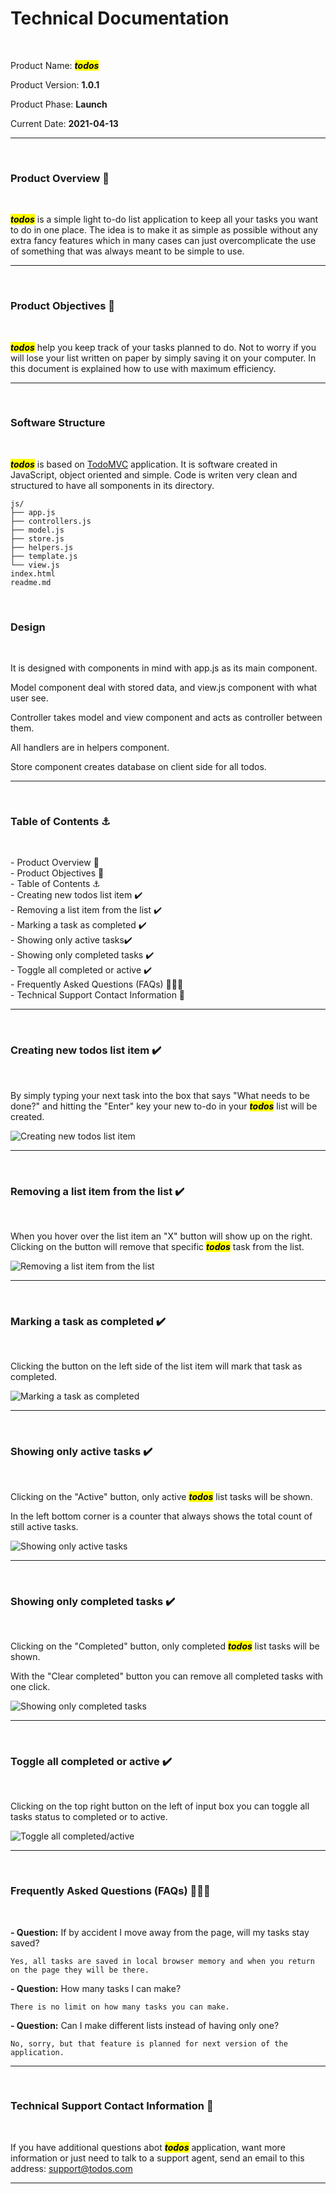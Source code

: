 # Technical Documentation

&nbsp;

Product Name: <mark>_**todos**_</mark>

Product Version: **1.0.1**

Product Phase: **Launch**

Current Date: **2021-04-13**

---

&nbsp;

### **Product Overview** 👀

&nbsp;

<mark>_**todos**_</mark> is a simple light to-do list application to keep all your tasks you want to do in one place. The idea is to make it as simple as possible without any extra fancy features which in many cases can just overcomplicate the use of something that was always meant to be simple to use.

---

&nbsp;

### **Product Objectives** 🎯

&nbsp;

<mark>_**todos**_</mark> help you keep track of your tasks planned to do. Not to worry if you will lose your list written on paper by simply saving it on your computer. In this document is explained how to use with maximum efficiency.

---

&nbsp;

### **Software Structure**

&nbsp;

<mark>_**todos**_</mark> is based on [TodoMVC](https://todomvc.com/) application. It is software created in JavaScript, object oriented and simple. Code is writen very clean and structured to have all somponents in its directory.

```
js/
├── app.js
├── controllers.js
├── model.js
├── store.js
├── helpers.js
├── template.js
└── view.js
index.html
readme.md
```

&nbsp;

### **Design**

&nbsp;

It is designed with components in mind with app.js as its main component.

Model component deal with stored data, and view.js component with what user see.

Controller takes model and view component and acts as controller between them.

All handlers are in helpers component.

Store component creates database on client side for all todos.

---

&nbsp;

### **Table of Contents** ⚓

&nbsp;

\- Product Overview 👀<br>
\- Product Objectives 🎯<br>
\- Table of Contents ⚓<br>
\- Creating new todos list item ✔️<br>
\- Removing a list item from the list ✔️<br>
\- Marking a task as completed ✔️<br>
\- Showing only active tasks✔️<br>
\- Showing only completed tasks ✔️<br>
\- Toggle all completed or active ✔️<br>
\- Frequently Asked Questions (FAQs) 🙋🏽‍♂️<br>
\- Technical Support Contact Information 💬

---

&nbsp;

### **Creating new todos list item** ✔️

&nbsp;

By simply typing your next task into the box that says "What needs to be done?" and hitting the "Enter" key your new to-do in your <mark>_**todos**_</mark> list will be created.

![Creating new todos list item](images/Image1.jpg)

---

&nbsp;

### **Removing a list item from the list** ✔️

&nbsp;

When you hover over the list item an "X" button will show up on the right. Clicking on the button will remove that specific <mark>_**todos**_</mark> task from the list.

![Removing a list item from the list](images/image0.jpg)

---

&nbsp;

### **Marking a task as completed** ✔️

&nbsp;

Clicking the button on the left side of the list item will mark that task as completed.

![Marking a task as completed](images/Image2.jpg)

---

&nbsp;

### **Showing only active tasks** ✔️

&nbsp;

Clicking on the "Active" button, only active <mark>_**todos**_</mark> list tasks will be shown.

In the left bottom corner is a counter that always shows the total count of still active tasks.

![Showing only active tasks](images/Image3.jpg)

---

&nbsp;

### **Showing only completed tasks** ✔️

&nbsp;

Clicking on the "Completed" button, only completed <mark>_**todos**_</mark> list tasks will be shown.

With the "Clear completed" button you can remove all completed tasks with one click.

![Showing only completed tasks](images/Image4.jpg)

---

&nbsp;

### **Toggle all completed or active** ✔️

&nbsp;

Clicking on the top right button on the left of input box you can toggle all tasks status to completed or to active.

![Toggle all completed/active](images/Image5.jpg)

---

&nbsp;

### **Frequently Asked Questions (FAQs)** 🙋🏽‍♂️

&nbsp;

**- Question:** If by accident I move away from the page, will my tasks stay saved?

    Yes, all tasks are saved in local browser memory and when you return on the page they will be there.

**- Question:** How many tasks I can make?

    There is no limit on how many tasks you can make.

**- Question:** Can I make different lists instead of having only one?

    No, sorry, but that feature is planned for next version of the application.

---

&nbsp;

### **Technical Support Contact Information** 💬

&nbsp;

If you have additional questions abot <mark>_**todos**_</mark> application, want more information or just need to talk to a support agent, send an email to this address: support@todos.com

---

&nbsp;
